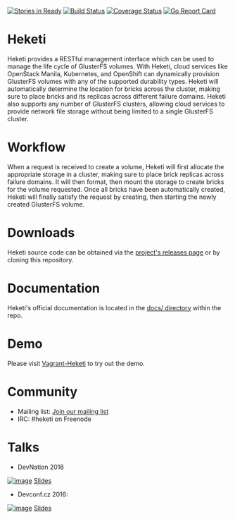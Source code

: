 [![Stories in Ready](https://badge.waffle.io/cloud-tools/heketi.png?label=in%20progress&title=In%20Progress)](https://waffle.io/cloud-tools/heketi)
[![Build Status](https://travis-ci.org/cloud-tools/heketi.svg?branch=master)](https://travis-ci.org/cloud-tools/heketi)
[![Coverage Status](https://coveralls.io/repos/cloud-tools/heketi/badge.svg)](https://coveralls.io/r/cloud-tools/heketi)
[![Go Report Card](https://goreportcard.com/badge/github.com/cloud-tools/heketi)](https://goreportcard.com/report/github.com/cloud-tools/heketi)

# Heketi
Heketi provides a RESTful management interface which can be used to manage the life cycle of GlusterFS volumes.  With Heketi, cloud services like OpenStack Manila, Kubernetes, and OpenShift can dynamically provision GlusterFS volumes with any of the supported durability types.  Heketi will automatically determine the location for bricks across the cluster, making sure to place bricks and its replicas across different failure domains.  Heketi also supports any number of GlusterFS clusters, allowing cloud services to provide network file storage without being limited to a single GlusterFS cluster.

# Workflow
When a request is received to create a volume, Heketi will first allocate the appropriate storage in a cluster, making sure to place brick replicas across failure domains.  It will then format, then mount the storage to create bricks for the volume requested.  Once all bricks have been automatically created, Heketi will finally satisfy the request by creating, then starting the newly created GlusterFS volume.

# Downloads

Heketi source code can be obtained via the
[project's releases page](https://github.com/cloud-tools/heketi/releases)
or by cloning this repository.

# Documentation

Heketi's official documentation is located in the
[docs/ directory](https://github.com/cloud-tools/heketi/tree/master/docs/)
within the repo.

# Demo
Please visit [Vagrant-Heketi](https://github.com/heketi/vagrant-heketi) to try out the demo.

# Community

* Mailing list: [Join our mailing list](http://lists.gluster.org/mailman/listinfo/heketi-devel)
* IRC: #heketi on Freenode

# Talks

* DevNation 2016

[![image](https://img.youtube.com/vi/gmEUnOmDziQ/3.jpg)](https://youtu.be/gmEUnOmDziQ)
[Slides](http://bit.ly/29avBJX)

* Devconf.cz 2016:

[![image](https://img.youtube.com/vi/jpkG4wciy4U/3.jpg)](https://www.youtube.com/watch?v=jpkG4wciy4U) [Slides](https://github.com/lpabon/go-slides)

